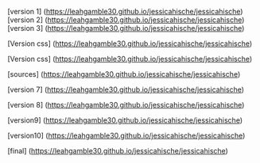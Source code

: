 [version 1] (https://leahgamble30.github.io/jessicahische/jessicahische)
[version 2] (https://leahgamble30.github.io/jessicahische/jessicahische)
[version 3] (https://leahgamble30.github.io/jessicahische/jessicahische)

[Version css] (https://leahgamble30.github.io/jessicahische/jessicahische)


[Version css] (https://leahgamble30.github.io/jessicahische/jessicahische)

[sources] (https://leahgamble30.github.io/jessicahische/jessicahische)

[version 7] (https://leahgamble30.github.io/jessicahische/jessicahische)

[version 8] (https://leahgamble30.github.io/jessicahische/jessicahische)

[version9] (https://leahgamble30.github.io/jessicahische/jessicahische)

[version10] (https://leahgamble30.github.io/jessicahische/jessicahische)

[final] (https://leahgamble30.github.io/jessicahische/jessicahische)